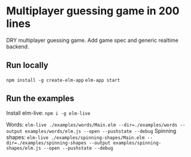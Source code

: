 # Multiplayer guessing game in 200 lines

DRY multiplayer guessing game. Add game spec and generic realtime backend.

## Run locally

`npm install -g create-elm-app`
`elm-app start`

## Run the examples

Install elm-live: `npm i -g elm-live`

Words: `elm-live ./examples/words/Main.elm --dir=./examples/words --output examples/words/elm.js --open --pushstate --debug`
Spinning shapes: `elm-live ./examples/spinning-shapes/Main.elm --dir=./examples/spinning-shapes --output examples/spinning-shapes/elm.js --open --pushstate --debug`

